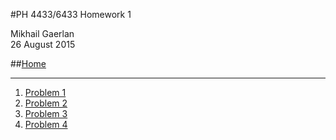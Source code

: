 #PH 4433/6433 Homework 1

Mikhail Gaerlan  
26 August 2015

##[Home](hw1.html)

---

1. [Problem 1](1/hw1-1.html)
2. [Problem 2](2/hw1-2.html)
3. [Problem 3](3/hw1-3.html)
4. [Problem 4](4/hw1-4.html)
